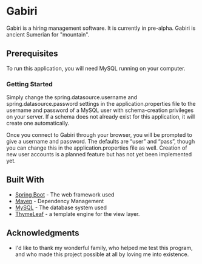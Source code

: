 # Gabiri

Gabiri is a hiring management software. It is currently in pre-alpha.
Gabiri is ancient Sumerian for "mountain".

## Prerequisites

To run this application, you will need MySQL running on your computer.

### Getting Started

 Simply change the spring.datasource.username and spring.datasource.password settings in the application.properties file to the username and password of a MySQL user with schema-creation privileges on your server. If a schema does not already exist for this application, it will create one automatically.

Once you connect to Gabiri through your browser, you will be prompted to give a username and password. The defaults are “user” and “pass”, though you can change this in the application.properties file as well. Creation of new user accounts is a planned feature but has not yet been implemented yet.

## Built With

* [Spring Boot](https://spring.io/projects/spring-boot) - The web framework used
* [Maven](https://maven.apache.org/) - Dependency Management
* [MySQL](https://www.mysql.com/) - The database system used
* [ThymeLeaf](https://www.thymeleaf.org/) - a template engine for the view layer.

## Acknowledgments

* I'd like to thank my wonderful family, who helped me test this program, and who made this project possible at all by loving me into existence.
